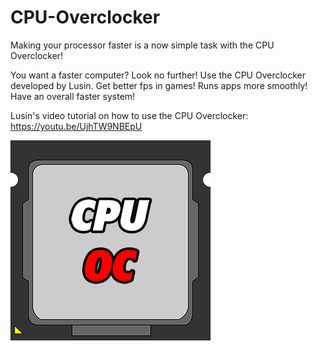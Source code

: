 # CPU-Overclocker
Making your processor faster is a now simple task with the CPU Overclocker!

You want a faster computer? Look no further! Use the CPU Overclocker developed by Lusin. Get better fps in games! Runs apps more smoothly! Have an overall faster system!

Lusin's video tutorial on how to use the CPU Overclocker: https://youtu.be/UjhTW9NBEpU


![alt text](https://raw.githubusercontent.com/Lusin333/CPU-Overclocker/master/CPU%20Overclock%20Icon%20-%20Lusin.png)

